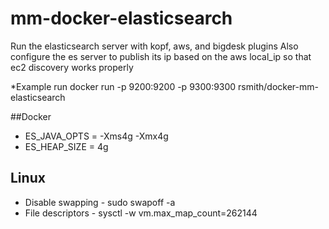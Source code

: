 # mm-docker-elasticsearch
Run the elasticsearch server with kopf, aws, and bigdesk plugins
Also configure the es server to publish its ip based on the aws local_ip so that ec2 discovery works properly

*Example run
docker run -p 9200:9200 -p 9300:9300 rsmith/docker-mm-elasticsearch

##Docker 
* ES_JAVA_OPTS = -Xms4g -Xmx4g
* ES_HEAP_SIZE = 4g


## Linux
* Disable swapping - sudo swapoff -a
* File descriptors - sysctl -w vm.max_map_count=262144


